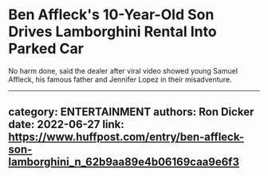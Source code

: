 # Ben Affleck's 10-Year-Old Son Drives Lamborghini Rental Into Parked Car

No harm done, said the dealer after viral video showed young Samuel Affleck, his famous father and Jennifer Lopez in their misadventure.

---
category: ENTERTAINMENT
authors: Ron Dicker
date: 2022-06-27
link: https://www.huffpost.com/entry/ben-affleck-son-lamborghini_n_62b9aa89e4b06169caa9e6f3
---
